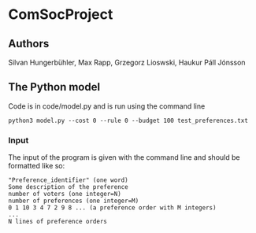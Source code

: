 # ComSocProject
## Authors 
Silvan Hungerbühler, Max Rapp, Grzegorz Lioswski, Haukur Páll Jónsson

## The Python model
Code is in code/model.py and is run using the command line

    python3 model.py --cost 0 --rule 0 --budget 100 test_preferences.txt

### Input
The input of the program is given with the command line and should be formatted like so:

    "Preference_identifier" (one word)
    Some description of the preference
    number of voters (one integer=N)
    number of preferences (one integer=M)
    0 1 10 3 4 7 2 9 8 ... (a preference order with M integers)
    ...
    N lines of preference orders